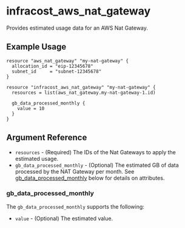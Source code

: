 # infracost_aws_nat_gateway

Provides estimated usage data for an AWS Nat Gateway.

## Example Usage

```hcl
resource "aws_nat_gateway" "my-nat-gateway" {
  allocation_id = "eip-12345678"
  subnet_id     = "subnet-12345678"
}

resource "infracost_aws_nat_gateway" "my-nat-gateway" {
  resources = list(aws_nat_gateway.my-nat-gateway-1.id)

  gb_data_processed_monthly {
    value = 10
  }
}
```

## Argument Reference

* `resources` - (Required) The IDs of the Nat Gateways to apply the estimated usage.
* `gb_data_processed_monthly` - (Optional) The estimated GB of data processed by the NAT Gateway per month. See [gb_data_processed_monthly](#gb_data_processed_monthly) below for details on attributes.

### gb_data_processed_monthly

The `gb_data_processed_monthly` supports the following:

* `value` - (Optional) The estimated value.
